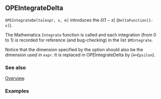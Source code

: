## OPEIntegrateDelta

`OPEIntegrateDelta[expr, x, m]` introduces the $\delta(1-x)$ (`DeltaFunction[1-x]`).

The Mathematica `Integrate` function is called and each integration  (from $0$ to $1$) is recorded for reference (and bug-checking) in the list `$MIntegrate`.

Notice that the dimension specified by the option should also be the dimension used in `expr`. It is replaced in OPEIntegrateDelta by (`4+Epsilon`).

### See also

[Overview](Extra/FeynCalc.md).

### Examples